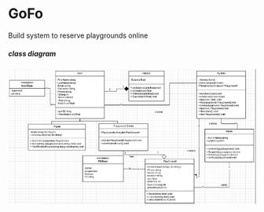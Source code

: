 # GoFo
Build system to reserve playgrounds online
##### class diagram
![ClassDiagram](images/class.PNG)
